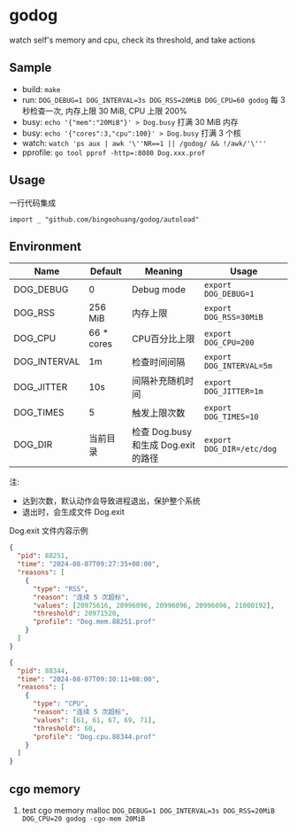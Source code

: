 # godog

watch self's memory and cpu, check its threshold, and take actions

## Sample

- build: `make`
- run: `DOG_DEBUG=1 DOG_INTERVAL=3s DOG_RSS=20MiB DOG_CPU=60 godog` 每 3 秒检查一次, 内存上限 30 MiB, CPU 上限 200%
- busy: `echo '{"mem":"20MiB"}' > Dog.busy` 打满 30 MiB 内存
- busy: `echo '{"cores":3,"cpu":100}' > Dog.busy` 打满 3 个核
- watch: `watch 'ps aux | awk '\''NR==1 || /godog/ && !/awk/'\'''`
- pprofile: `go tool pprof -http=:8080 Dog.xxx.prof`

## Usage

一行代码集成

`import _ "github.com/bingoohuang/godog/autoload"`

## Environment

| Name         | Default    | Meaning                      | Usage                     |
|--------------|------------|------------------------------|---------------------------|
| DOG_DEBUG    | 0          | Debug mode                   | `export DOG_DEBUG=1`      |
| DOG_RSS      | 256 MiB    | 内存上限                         | `export DOG_RSS=30MiB`    |
| DOG_CPU      | 66 * cores | CPU百分比上限                     | `export DOG_CPU=200`      |
| DOG_INTERVAL | 1m         | 检查时间间隔                       | `export DOG_INTERVAL=5m`  |
| DOG_JITTER   | 10s        | 间隔补充随机时间                     | `export DOG_JITTER=1m`    |
| DOG_TIMES    | 5          | 触发上限次数                       | `export DOG_TIMES=10`     |
| DOG_DIR      | 当前目录       | 检查 Dog.busy 和生成 Dog.exit 的路径 | `export DOG_DIR=/etc/dog` |

注:

- 达到次数，默认动作会导致进程退出，保护整个系统
- 退出时，会生成文件 Dog.exit

Dog.exit 文件内容示例

```json
{
  "pid": 88251,
  "time": "2024-08-07T09:27:35+08:00",
  "reasons": [
    {
      "type": "RSS",
      "reason": "连续 5 次超标",
      "values": [20975616, 20996096, 20996096, 20996096, 21000192],
      "threshold": 20971520,
      "profile": "Dog.mem.88251.prof"
    }
  ]
}
```

```json
{
  "pid": 88344,
  "time": "2024-08-07T09:30:11+08:00",
  "reasons": [
    {
      "type": "CPU",
      "reason": "连续 5 次超标",
      "values": [61, 61, 67, 69, 71],
      "threshold": 60,
      "profile": "Dog.cpu.88344.prof"
    }
  ]
}
```

##  cgo memory

1. test cgo memory malloc `DOG_DEBUG=1 DOG_INTERVAL=3s DOG_RSS=20MiB DOG_CPU=20 godog -cgo-mem 20MiB`
